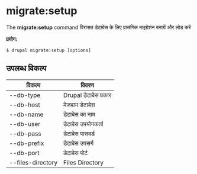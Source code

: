 # migrate:setup
The **migrate:setup** command विरासत डेटाबेस के लिए प्रासंगिक माइग्रेशन बनायें और लोड करें

**प्रयोग:**
```
$ drupal migrate:setup [options] 
```

## उपलब्ध विकल्प
विकल्प | विवरण
-------|-------------
--db-type | Drupal डेटाबेस प्रकार
--db-host | मेजबान डेटाबेस
--db-name | डेटाबेस का नाम
--db-user | डेटाबेस उपयोगकर्ता
--db-pass | डेटाबेस पासवर्ड
--db-prefix | डेटाबेस उपसर्ग
--db-port | डेटाबेस पोर्ट
--files-directory | Files Directory

